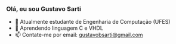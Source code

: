### Olá, eu sou Gustavo Sarti

- 🔭 Atualmente estudante de Engenharia de Computação (UFES)
- 🌱 Aprendendo linguagem C e VHDL
- 📫 Contate-me por email: gustavobsarti@gmail.com

